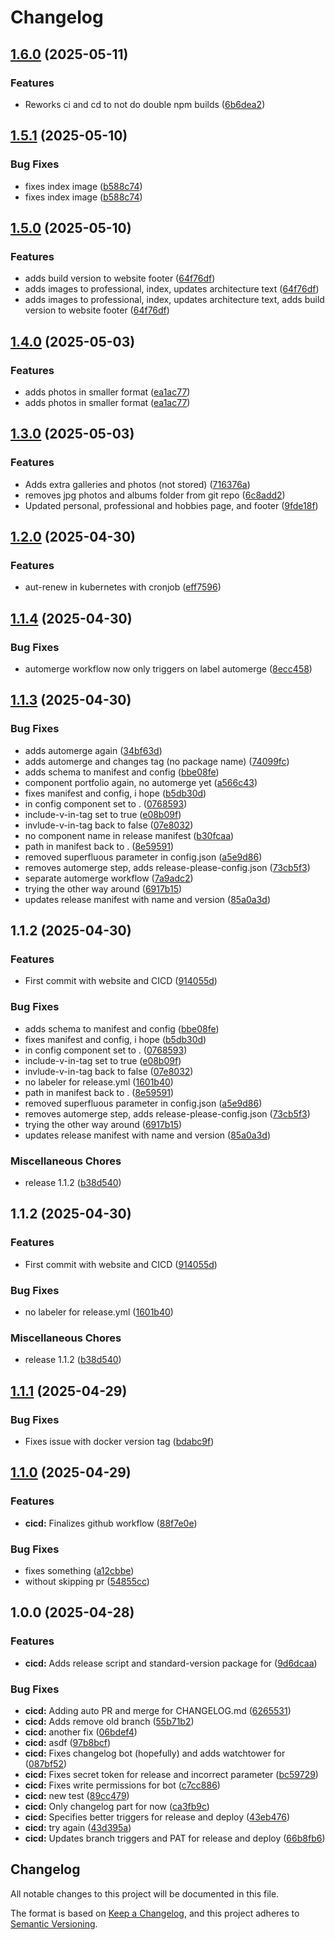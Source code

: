 # Changelog

## [1.6.0](https://github.com/nanderspeerstra/portfolio/compare/1.5.1...1.6.0) (2025-05-11)


### Features

* Reworks ci and cd to not do double npm builds ([6b6dea2](https://github.com/nanderspeerstra/portfolio/commit/6b6dea25c494823ba29d416f5363afe66638b4c3))

## [1.5.1](https://github.com/nanderspeerstra/portfolio/compare/1.5.0...1.5.1) (2025-05-10)


### Bug Fixes

* fixes index image ([b588c74](https://github.com/nanderspeerstra/portfolio/commit/b588c74e6d35c68ae21ac92b16cf2fb082f4fe81))
* fixes index image ([b588c74](https://github.com/nanderspeerstra/portfolio/commit/b588c74e6d35c68ae21ac92b16cf2fb082f4fe81))

## [1.5.0](https://github.com/nanderspeerstra/portfolio/compare/1.4.0...1.5.0) (2025-05-10)


### Features

* adds build version to website footer ([64f76df](https://github.com/nanderspeerstra/portfolio/commit/64f76dfeb2ef2cd49e837be2545ffcf7c85aac53))
* adds images to professional, index, updates architecture text ([64f76df](https://github.com/nanderspeerstra/portfolio/commit/64f76dfeb2ef2cd49e837be2545ffcf7c85aac53))
* adds images to professional, index, updates architecture text, adds build version to website footer ([64f76df](https://github.com/nanderspeerstra/portfolio/commit/64f76dfeb2ef2cd49e837be2545ffcf7c85aac53))

## [1.4.0](https://github.com/nanderspeerstra/portfolio/compare/1.3.0...1.4.0) (2025-05-03)


### Features

* adds photos in smaller format ([ea1ac77](https://github.com/nanderspeerstra/portfolio/commit/ea1ac77c34c6f1c24187c1abbd193b0488020ac7))
* adds photos in smaller format ([ea1ac77](https://github.com/nanderspeerstra/portfolio/commit/ea1ac77c34c6f1c24187c1abbd193b0488020ac7))

## [1.3.0](https://github.com/nanderspeerstra/portfolio/compare/1.2.0...1.3.0) (2025-05-03)


### Features

* Adds extra galleries and photos (not stored) ([716376a](https://github.com/nanderspeerstra/portfolio/commit/716376a297a2f72d393fbe68b09c272f8dcc0272))
* removes jpg photos and albums folder from git repo ([6c8add2](https://github.com/nanderspeerstra/portfolio/commit/6c8add2dce0d3391629b0b6dd9949c28bfd2e6f8))
* Updated personal, professional and hobbies page, and footer ([9fde18f](https://github.com/nanderspeerstra/portfolio/commit/9fde18fb98e4110c1c271dd55b3dcc92b6a859d1))

## [1.2.0](https://github.com/nanderspeerstra/portfolio/compare/1.1.4...1.2.0) (2025-04-30)


### Features

* aut-renew in kubernetes with cronjob ([eff7596](https://github.com/nanderspeerstra/portfolio/commit/eff759654fc6d1d775eed9a0be7ac044c6cf6f7f))

## [1.1.4](https://github.com/nanderspeerstra/portfolio/compare/1.1.3...1.1.4) (2025-04-30)


### Bug Fixes

* automerge workflow now only triggers on label automerge ([8ecc458](https://github.com/nanderspeerstra/portfolio/commit/8ecc458c876a762d0b2113c061e8f9a6314928d9))

## [1.1.3](https://github.com/nanderspeerstra/portfolio/compare/v1.1.2...1.1.3) (2025-04-30)


### Bug Fixes

* adds automerge again ([34bf63d](https://github.com/nanderspeerstra/portfolio/commit/34bf63d0fc63c085ab3f7143ce4d9e8c31345dce))
* adds automerge and changes tag (no package name) ([74099fc](https://github.com/nanderspeerstra/portfolio/commit/74099fc421ec543a50280d849cc7e72d6348fafe))
* adds schema to manifest and config ([bbe08fe](https://github.com/nanderspeerstra/portfolio/commit/bbe08fed56ac3f76a2f3a07890fca75cf626cccb))
* component portfolio again, no automerge yet ([a566c43](https://github.com/nanderspeerstra/portfolio/commit/a566c43a6a76874b5e5a7fed9829ecdf846936c4))
* fixes manifest and config, i hope ([b5db30d](https://github.com/nanderspeerstra/portfolio/commit/b5db30d58fcd8181e6ed6a08528301521dca8093))
* in config component set to . ([0768593](https://github.com/nanderspeerstra/portfolio/commit/0768593e87dc93faeb7dda08f3a0fd0e1dcba344))
* include-v-in-tag set to true ([e08b09f](https://github.com/nanderspeerstra/portfolio/commit/e08b09ffadfa02714724bf045c540405c1754bfd))
* invlude-v-in-tag back to false ([07e8032](https://github.com/nanderspeerstra/portfolio/commit/07e8032c3894fc6b96c38a46c699fb4b232044b4))
* no component name in release manifest ([b30fcaa](https://github.com/nanderspeerstra/portfolio/commit/b30fcaa52d5d32200a79d19973f89b546d27b01e))
* path in manifest back to . ([8e59591](https://github.com/nanderspeerstra/portfolio/commit/8e59591db94638b2ee5ab194155a8a6c902052bf))
* removed superfluous parameter in config.json ([a5e9d86](https://github.com/nanderspeerstra/portfolio/commit/a5e9d86ccbb73354edf21b7893c09543a4783990))
* removes automerge step, adds release-please-config.json ([73cb5f3](https://github.com/nanderspeerstra/portfolio/commit/73cb5f3b2e91c84dcf450bc9c918935b808c1af9))
* separate automerge workflow ([7a9adc2](https://github.com/nanderspeerstra/portfolio/commit/7a9adc2ca0ef2d110552cae5955f043c28dffd71))
* trying the other way around ([6917b15](https://github.com/nanderspeerstra/portfolio/commit/6917b158893304d2284864b0009a15836c75de4d))
* updates release manifest with name and version ([85a0a3d](https://github.com/nanderspeerstra/portfolio/commit/85a0a3dc6ac47fc946709f503a1a4fc3b6e4e1d5))

## 1.1.2 (2025-04-30)


### Features

* First commit with website and CICD ([914055d](https://github.com/nanderspeerstra/portfolio/commit/914055d0443227cfc32afb45c6aa4e05542d99f0))


### Bug Fixes

* adds schema to manifest and config ([bbe08fe](https://github.com/nanderspeerstra/portfolio/commit/bbe08fed56ac3f76a2f3a07890fca75cf626cccb))
* fixes manifest and config, i hope ([b5db30d](https://github.com/nanderspeerstra/portfolio/commit/b5db30d58fcd8181e6ed6a08528301521dca8093))
* in config component set to . ([0768593](https://github.com/nanderspeerstra/portfolio/commit/0768593e87dc93faeb7dda08f3a0fd0e1dcba344))
* include-v-in-tag set to true ([e08b09f](https://github.com/nanderspeerstra/portfolio/commit/e08b09ffadfa02714724bf045c540405c1754bfd))
* invlude-v-in-tag back to false ([07e8032](https://github.com/nanderspeerstra/portfolio/commit/07e8032c3894fc6b96c38a46c699fb4b232044b4))
* no labeler for release.yml ([1601b40](https://github.com/nanderspeerstra/portfolio/commit/1601b40c15c6390c4eb66b3d37b35ada65d92533))
* path in manifest back to . ([8e59591](https://github.com/nanderspeerstra/portfolio/commit/8e59591db94638b2ee5ab194155a8a6c902052bf))
* removed superfluous parameter in config.json ([a5e9d86](https://github.com/nanderspeerstra/portfolio/commit/a5e9d86ccbb73354edf21b7893c09543a4783990))
* removes automerge step, adds release-please-config.json ([73cb5f3](https://github.com/nanderspeerstra/portfolio/commit/73cb5f3b2e91c84dcf450bc9c918935b808c1af9))
* trying the other way around ([6917b15](https://github.com/nanderspeerstra/portfolio/commit/6917b158893304d2284864b0009a15836c75de4d))
* updates release manifest with name and version ([85a0a3d](https://github.com/nanderspeerstra/portfolio/commit/85a0a3dc6ac47fc946709f503a1a4fc3b6e4e1d5))


### Miscellaneous Chores

* release 1.1.2 ([b38d540](https://github.com/nanderspeerstra/portfolio/commit/b38d5406d189a181a667d4711f3398af204edbef))

## 1.1.2 (2025-04-30)


### Features

* First commit with website and CICD ([914055d](https://github.com/nanderspeerstra/portfolio/commit/914055d0443227cfc32afb45c6aa4e05542d99f0))


### Bug Fixes

* no labeler for release.yml ([1601b40](https://github.com/nanderspeerstra/portfolio/commit/1601b40c15c6390c4eb66b3d37b35ada65d92533))


### Miscellaneous Chores

* release 1.1.2 ([b38d540](https://github.com/nanderspeerstra/portfolio/commit/b38d5406d189a181a667d4711f3398af204edbef))

## [1.1.1](https://github.com/nanderspeerstra/portfolio/compare/v1.1.0...v1.1.1) (2025-04-29)


### Bug Fixes

* Fixes issue with docker version tag ([bdabc9f](https://github.com/nanderspeerstra/portfolio/commit/bdabc9f8153b73a3ba717e5da70ca661df3d71c7))

## [1.1.0](https://github.com/nanderspeerstra/portfolio/compare/v1.0.0...v1.1.0) (2025-04-29)


### Features

* **cicd:** Finalizes github workflow ([88f7e0e](https://github.com/nanderspeerstra/portfolio/commit/88f7e0eea114b9ab411e57a5368a7f87a2d24fd8))


### Bug Fixes

* fixes something ([a12cbbe](https://github.com/nanderspeerstra/portfolio/commit/a12cbbe0e1aa2bf0d929bc5b737c6f331f90bef1))
* without skipping pr ([54855cc](https://github.com/nanderspeerstra/portfolio/commit/54855ccb8fc0101e0ad26c0c484d3a7a511a4b14))

## 1.0.0 (2025-04-28)


### Features

* **cicd:** Adds release script and standard-version package for ([9d6dcaa](https://github.com/nanderspeerstra/portfolio/commit/9d6dcaabe64ce71b23af47a2c07ec44d92515fe0))


### Bug Fixes

* **cicd:** Adding auto PR and merge for CHANGELOG.md ([6265531](https://github.com/nanderspeerstra/portfolio/commit/62655310f2eb2aa1a182be4b45b1965e54f8e572))
* **cicd:** Adds remove old branch ([55b71b2](https://github.com/nanderspeerstra/portfolio/commit/55b71b284347e40c1efc8eb88b62998f3e86ffe5))
* **cicd:** another fix ([06bdef4](https://github.com/nanderspeerstra/portfolio/commit/06bdef4bcaf16debe0ded794d7416517010b4253))
* **cicd:** asdf ([97b8bcf](https://github.com/nanderspeerstra/portfolio/commit/97b8bcf69e53d8c216453d8b63abfd554cbcf87d))
* **cicd:** Fixes changelog bot (hopefully) and adds watchtower for ([087bf52](https://github.com/nanderspeerstra/portfolio/commit/087bf52886bba40446927800d7a8c370b4b242a9))
* **cicd:** Fixes secret token for release and incorrect parameter ([bc59729](https://github.com/nanderspeerstra/portfolio/commit/bc5972956e72a43b7b21c6f2c79bf23d8af2ac72))
* **cicd:** Fixes write permissions for bot ([c7cc886](https://github.com/nanderspeerstra/portfolio/commit/c7cc886b73d479a1c6052f380fc9979dd40782c3))
* **cicd:** new test ([89cc479](https://github.com/nanderspeerstra/portfolio/commit/89cc479604907bdd8c5fd9719d18777e7bb54097))
* **cicd:** Only changelog part for now ([ca3fb9c](https://github.com/nanderspeerstra/portfolio/commit/ca3fb9c3477c1a87b237c31e3ff5ec3d3f24fcb0))
* **cicd:** Specifies better triggers for release and deploy ([43eb476](https://github.com/nanderspeerstra/portfolio/commit/43eb47630557282ba5ac089c59508f005ad23aab))
* **cicd:** try again ([43d395a](https://github.com/nanderspeerstra/portfolio/commit/43d395ab9a7c2839e425b33fee7087a6f00b5039))
* **cicd:** Updates branch triggers and PAT for release and deploy ([66b8fb6](https://github.com/nanderspeerstra/portfolio/commit/66b8fb621406e47a5da26d6f20d789b8a9e506b7))

## Changelog

All notable changes to this project will be documented in this file.

The format is based on [Keep a Changelog](https://keepachangelog.com/en/1.0.0/),
and this project adheres to [Semantic Versioning](https://semver.org/spec/v2.0.0.html).
